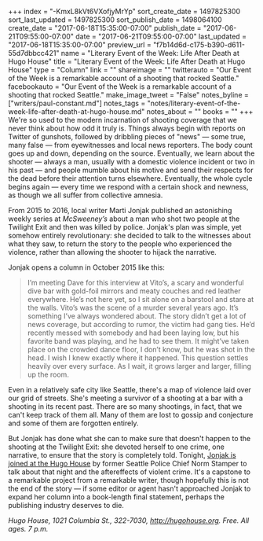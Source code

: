 +++
index = "-KmxL8kVt6VXofjyMrYp"
sort_create_date = 1497825300
sort_last_updated = 1497825300
sort_publish_date = 1498064100
create_date = "2017-06-18T15:35:00-07:00"
publish_date = "2017-06-21T09:55:00-07:00"
date = "2017-06-21T09:55:00-07:00"
last_updated = "2017-06-18T15:35:00-07:00"
preview_url = "f7b14d6d-c175-b390-d611-55d7dbbcc421"
name = "Literary Event of the Week: Life After Death at Hugo House"
title = "Literary Event of the Week: Life After Death at Hugo House"
type = "Column"
link = ""
shareimage = ""
twitterauto = "Our Event of the Week is a remarkable account of a shooting that rocked Seattle."
facebookauto = "Our Event of the Week is a remarkable account of a shooting that rocked Seattle."
make_image_tweet = "False"
notes_byline = ["writers/paul-constant.md"]
notes_tags = "notes/literary-event-of-the-week-life-after-death-at-hugo-house.md"
notes_about = ""
books = ""
+++
We're so used to the modern incarnation of shooting coverage that we never think about how odd it truly is. Things always begin with reports on Twitter of gunshots, followed by dribbling pieces of "news" — some true, many false — from eyewitnesses and local news reporters. The body count goes up and down, depending on the source. Eventually, we learn about the shooter — always a man, usually with a domestic violence incident or two in his past — and people mumble about his motive and send their respects for the dead before their attention turns elsewhere. Eventually, the whole cycle begins again — every time we respond with a certain shock and newness, as though we all suffer from collective amnesia.
 
From 2015 to 2016, local writer Marti Jonjak published an astonishing weekly series at *McSweeney’s* about a man who shot two people at the Twilight Exit and then was killed by police. Jonjak's plan was simple, yet somehow entirely revolutionary: she decided to talk to the witnesses about what they saw, to return the story to the people who experienced the violence, rather than allowing the shooter to hijack the narrative.

Jonjak opens a column in October 2015 like this:

<blockquote>I’m meeting Dave for this interview at Vito’s, a scary and wonderful dive bar with gold-foil mirrors and meaty couches and red leather everywhere. He’s not here yet, so I sit alone on a barstool and stare at the walls. Vito’s was the scene of a murder several years ago. It’s something I’ve always wondered about. The story didn’t get a lot of news coverage, but according to rumor, the victim had gang ties. He’d recently messed with somebody and had been laying low, but his favorite band was playing, and he had to see them. It might’ve taken place on the crowded dance floor, I don’t know, but he was shot in the head. I wish I knew exactly where it happened. This question settles heavily over every surface. As I wait, it grows larger and larger, filling up the room.</blockquote>

Even in a relatively safe city like Seattle, there's a map of violence laid over our grid of streets. She's meeting a survivor of a shooting at a bar with a shooting in its recent past. There are so many shootings, in fact, that we can't keep track of them all. Many of them are lost to gossip and conjecture and some of them are forgotten entirely.

But Jonjak has done what she can to make sure that doesn't happen to the shooting at the Twilight Exit: she devoted herself to one crime, one narrative, to ensure that the story is completely told. Tonight, [Jonjak is joined at the Hugo House](https://hugohouse.org/event/life-death-norm-stamper-marti-jonjak/) by former Seattle Police Chief Norm Stamper to talk about that night and the aftereffects of violent crime. It's a capstone to a remarkable project from a remarkable writer, though hopefully this is not the end of the story — if some editor or agent hasn't approached Jonjak to expand her column into a book-length final statement, perhaps the publishing industry deserves to die.

*Hugo House, 1021 Columbia St., 322-7030, http://hugohouse.org. Free. All ages. 7 p.m.*